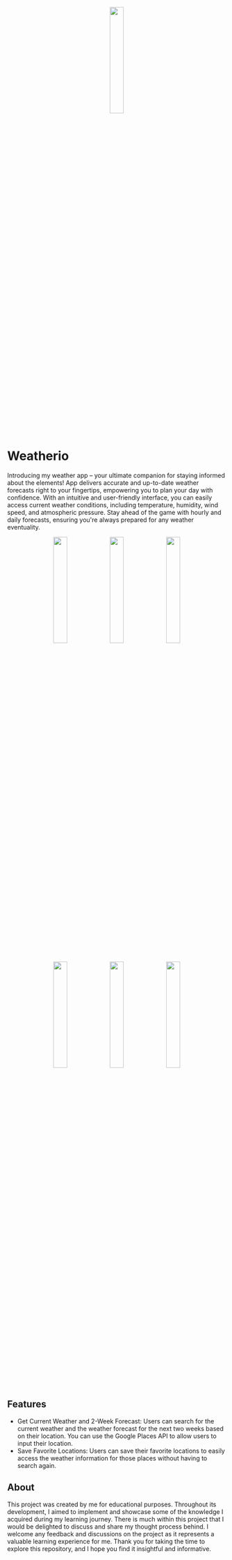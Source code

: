   <p align="center"> <img src="https://cdn.discordapp.com/attachments/327804857501351937/1135856375172452372/weatherio-high-resolution-logo-white-on-transparent-background.png" width="25%" height="25%"> </p>

# Weatherio

Introducing my weather app – your ultimate companion for staying informed about the elements! App delivers accurate and up-to-date weather forecasts right to your fingertips, empowering you to plan your day with confidence.
With an intuitive and user-friendly interface, you can easily access current weather conditions, including temperature, humidity, wind speed, and atmospheric pressure. Stay ahead of the game with hourly and daily forecasts, ensuring you're always prepared for any weather eventuality.


<p align="center">  <img src="https://cdn.discordapp.com/attachments/327804857501351937/1135861238933495858/Screenshot_20230801_120526.png" width="25%" height="25%"> <img src="https://cdn.discordapp.com/attachments/327804857501351937/1135861239260663848/Screenshot_20230801_120555.png" width="25%" height="25%"> <img src="https://cdn.discordapp.com/attachments/327804857501351937/1135861239734607892/Screenshot_20230801_120605.png" width="25%" height="25%"> <img  
src="https://cdn.discordapp.com/attachments/327804857501351937/1135861240233742377/Screenshot_20230801_120646.png" width="25%" height="25%"> <img src="https://cdn.discordapp.com/attachments/327804857501351937/1135871064623284255/55.png" width="25%" height="25%"> <img                                                                                               src="https://cdn.discordapp.com/attachments/327804857501351937/1135871064895926432/66.png" width="25%" height="25%"> </p>

## Features

- Get Current Weather and 2-Week Forecast: Users can search for the current weather and the weather forecast for the next two weeks based on their location. You can use the Google Places API to allow users to input their location.
- Save Favorite Locations: Users can save their favorite locations to easily access the weather information for those places without having to search again.

## About

This project was created by me for educational purposes. Throughout its development, I aimed to implement and showcase some of the knowledge I acquired during my learning journey. There is much within this project that I would be delighted to discuss and share my thought process behind. I welcome any feedback and discussions on the project as it represents a valuable learning experience for me. Thank you for taking the time to explore this repository, and I hope you find it insightful and informative.

